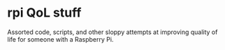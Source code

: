 # rpi QoL stuff
Assorted code, scripts, and other sloppy attempts at improving quality of life
for someone with a Raspberry Pi. 
